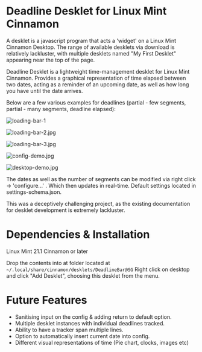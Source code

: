 # Deadline Desklet for Linux Mint Cinnamon

A desklet is a javascript program that acts a 'widget' on a Linux Mint Cinnamon Desktop. The range of available desklets via download is relatively lackluster, with multiple desklets named "My First Desklet" appearing near the top of the page. 

Deadline Desklet is a lightweight time-management desklet for Linux Mint Cinnamon. Provides a graphical representation of time elapsed between two dates, acting as a reminder of an upcoming date, as well as how long you have until the date arrives.

Below are a few various examples for deadlines (partial - few segments, partial - many segments, deadline elapsed):

![loading-bar-1](https://github.com/CodeZilla12/DeadlineDeskletCinnamon/assets/69915380/22ee82ff-f1dd-449e-89aa-4d27e94d49a8)

![loading-bar-2.jpg](https://github.com/CodeZilla12/DeadlineDeskletCinnamon/assets/69915380/96412408-343f-469b-9a60-0c5f423e833e)

![loading-bar-3.jpg](https://github.com/CodeZilla12/DeadlineDeskletCinnamon/assets/69915380/03b8e906-089d-4f2f-9c9a-719660b95103)

![config-demo.jpg](https://github.com/CodeZilla12/DeadlineDeskletCinnamon/assets/69915380/102033a3-eaf7-4d11-a5fc-51fd929634fa)

![desktop-demo.jpg](https://github.com/CodeZilla12/DeadlineDeskletCinnamon/assets/69915380/c3081589-941f-46c0-89c6-8267e8668ad2)

The dates as well as the number of segments can be modified via right click -> 'configure...' . Which then updates in real-time. Default settings located in settings-schema.json.

This was a deceptively challenging project, as the existing documentation for desklet development is extremely lackluster.

# Dependencies & Installation

Linux Mint 21.1 Cinnamon or later

Drop the contents into at folder located at ```~/.local/share/cinnamon/desklets/DeadlineBar@SG``` Right click on desktop and click "Add Desklet", choosing this desklet from the menu.


# Future Features
-  Sanitising input on the config & adding return to default option.
-  Multiple desklet instances with individual deadlines tracked.
-  Ability to have a tracker span multiple lines.
-  Option to automatically insert current date into config.
-  Different visual representations of time (Pie chart, clocks, images etc) 
